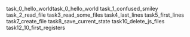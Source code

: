 task_0_hello_worldtask_0_hello_world
task_1_confused_smiley
task_2_read_file
task3_read_some_files
task4_last_lines
task5_first_lines
task7_create_file
task8_save_current_state
task10_delete_js_files
task12_10_first_registers
